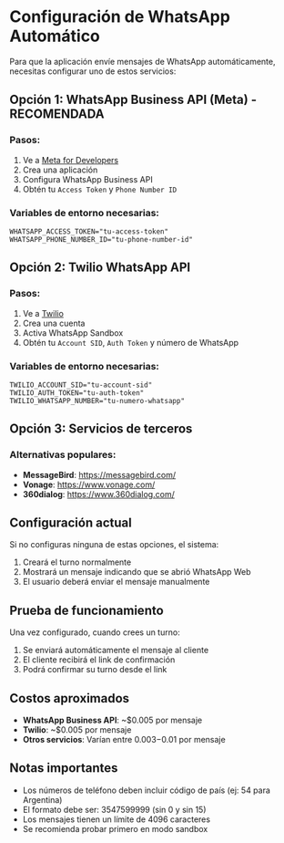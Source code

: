 # Configuración de WhatsApp Automático

Para que la aplicación envíe mensajes de WhatsApp automáticamente, necesitas configurar uno de estos servicios:

## Opción 1: WhatsApp Business API (Meta) - RECOMENDADA

### Pasos:
1. Ve a [Meta for Developers](https://developers.facebook.com/)
2. Crea una aplicación
3. Configura WhatsApp Business API
4. Obtén tu `Access Token` y `Phone Number ID`

### Variables de entorno necesarias:
```env
WHATSAPP_ACCESS_TOKEN="tu-access-token"
WHATSAPP_PHONE_NUMBER_ID="tu-phone-number-id"
```

## Opción 2: Twilio WhatsApp API

### Pasos:
1. Ve a [Twilio](https://www.twilio.com/)
2. Crea una cuenta
3. Activa WhatsApp Sandbox
4. Obtén tu `Account SID`, `Auth Token` y número de WhatsApp

### Variables de entorno necesarias:
```env
TWILIO_ACCOUNT_SID="tu-account-sid"
TWILIO_AUTH_TOKEN="tu-auth-token"
TWILIO_WHATSAPP_NUMBER="tu-numero-whatsapp"
```

## Opción 3: Servicios de terceros

### Alternativas populares:
- **MessageBird**: https://messagebird.com/
- **Vonage**: https://www.vonage.com/
- **360dialog**: https://www.360dialog.com/

## Configuración actual

Si no configuras ninguna de estas opciones, el sistema:
1. Creará el turno normalmente
2. Mostrará un mensaje indicando que se abrió WhatsApp Web
3. El usuario deberá enviar el mensaje manualmente

## Prueba de funcionamiento

Una vez configurado, cuando crees un turno:
1. Se enviará automáticamente el mensaje al cliente
2. El cliente recibirá el link de confirmación
3. Podrá confirmar su turno desde el link

## Costos aproximados

- **WhatsApp Business API**: ~$0.005 por mensaje
- **Twilio**: ~$0.005 por mensaje
- **Otros servicios**: Varían entre $0.003-$0.01 por mensaje

## Notas importantes

- Los números de teléfono deben incluir código de país (ej: 54 para Argentina)
- El formato debe ser: 3547599999 (sin 0 y sin 15)
- Los mensajes tienen un límite de 4096 caracteres
- Se recomienda probar primero en modo sandbox 